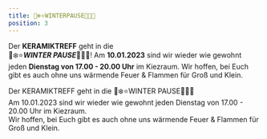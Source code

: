 ```yaml
---
title: 🤍❄️⭐️WINTERPAUSE🌟💎🤍
position: 3
---
```


Der **KERAMIKTREFF** geht in die <br> 🤍❄️⭐️***WINTER PAUSE***🌟💎🤍!
Am **10.01.2023** sind wir wieder wie gewohnt jeden **Dienstag von 17.00 - 20.00 Uhr** im Kiezraum.
Wir hoffen, bei Euch gibt es auch ohne uns wärmende Feuer & Flammen für Groß und Klein.

Der KERAMIKTREFF geht in die 🤍❄️⭐️WINTER PAUSE🌟💎🤍 <br>
Am 10.01.2023 sind wir wieder wie gewohnt jeden Dienstag von 17.00 - 20.00 Uhr im Kiezraum. <br>
Wir hoffen, bei Euch gibt es auch ohne uns wärmende Feuer & Flammen für Groß und Klein.

